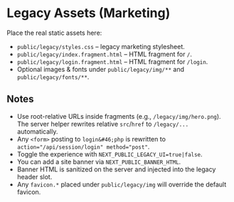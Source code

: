 # Legacy Assets (Marketing)

Place the real static assets here:

- `public/legacy/styles.css` – legacy marketing stylesheet.
- `public/legacy/index.fragment.html` – HTML fragment for `/`.
- `public/legacy/login.fragment.html` – HTML fragment for `/login`.
- Optional images & fonts under `public/legacy/img/**` and `public/legacy/fonts/**`.

## Notes
- Use root-relative URLs inside fragments (e.g., `/legacy/img/hero.png`).  
  The server helper rewrites relative `src`/`href` to `/legacy/...` automatically.
- Any `<form>` posting to `login&#46;php` is rewritten to `action="/api/session/login" method="post"`.
- Toggle the experience with `NEXT_PUBLIC_LEGACY_UI=true|false`.
- You can add a site banner via `NEXT_PUBLIC_BANNER_HTML`.
- Banner HTML is sanitized on the server and injected into the legacy header slot.
- Any `favicon.*` placed under `public/legacy/img` will override the default favicon.
